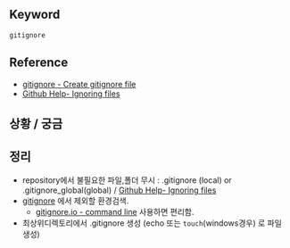 ## Keyword
`gitignore`

## Reference
- [gitignore - Create gitignore file](https://www.gitignore.io)
- [Github Help- Ignoring files](https://help.github.com/articles/ignoring-files/)

## 상황 / 궁금

## 정리
-   repository에서 불필요한 파일,폴더 무시 : .gitignore (local) or .gitignore_global(global) / [Github Help- Ignoring files](https://help.github.com/articles/ignoring-files/)
  - [gitignore](https://www.gitignore.io) 에서 제외할 환경검색.
    - [gitignore.io - command line](https://www.gitignore.io/docs) 사용하면 편리함.
  - 최상위디렉토리에서 .gitignore 생성 (echo 또는 `touch`(windows경우) 로 파일 생성)  